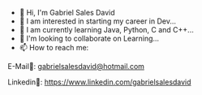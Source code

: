 - 👋 Hi, I'm Gabriel Sales David
- 👀 I am interested in starting my career in Dev...
- 🌱 I am currently learning Java, Python, C and C++...
- 💞️ I'm looking to collaborate on Learning...
- 📫 How to reach me:

E-Mail📧: gabrielsalesdavid@hotmail.com

Linkedin💼: https://www.linkedin.com/gabrielsalesdavid

<!---
gabrielsalesdavid/gabrielsalesdavid is a ✨ special ✨ repository because its `README.md` (this file) appears on your GitHub profile.
You can click the Preview link to take a look at your changes.
--->
